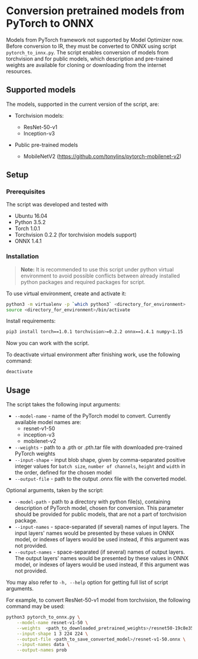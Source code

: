 # Conversion pretrained models from PyTorch to ONNX

Models from PyTorch framework not supported by Model Optimizer now. Before conversion to IR, they
must be converted to ONNX using script `pytorch_to_innx.py`. The script enables conversion of models 
from torchvision and for public models, which description and pre-trained weights are
available for cloning or downloading from the internet resources.

## Supported models

The models, supported in the current version of the script, are:

* Torchvision models:
    * ResNet-50-v1
    * Inception-v3

* Public pre-trained models
    * MobileNetV2 (<https://github.com/tonylins/pytorch-mobilenet-v2>)

## Setup

### Prerequisites

The script was developed and tested with

* Ubuntu 16.04
* Python 3.5.2
* Torch 1.0.1
* Torchvision 0.2.2 (for torchvision models support)
* ONNX 1.4.1

### Installation

> **Note:** It is recommended to use this script under python virtual environment to avoid possible conflicts between
> already installed python packages and required packages for script.

To use virtual environment, create and activate it:

```bash
python3 -m virtualenv -p `which python3` <directory_for_environment>
source <directory_for_environment>/bin/activate
```
Install requirements:
```bash
pip3 install torch==1.0.1 torchvision>=0.2.2 onnx==1.4.1 numpy<1.15
```
Now you can work with the script.

To deactivate virtual environment after finishing work, use the following command:

```bash
deactivate
```

## Usage

The script takes the following input arguments:

* `--model-name` - name of the PyTorch model to convert. Currently available model names are:
    * resnet-v1-50
    * inception-v3
    * mobilenet-v2
* `--weights` - path to a .pth or .pth.tar file with downloaded pre-trained PyTorch weights
* `--input-shape` - input blob shape, given by comma-separated positive integer values for `batch size`,
  `number of channels`, `height` and `width` in the order, defined for the chosen model
* `--output-file` - path to the output .onnx file with the converted model.

Optional arguments, taken by the script:

* `--model-path` - path to a directory with python file(s), containing description of PyTorch model, chosen for
  conversion. This parameter should be provided for public models, that are not a part of torchvision package.
* `--input-names` - space-separated (if several) names of input layers. The input layers' names would be presented by
  these values in ONNX model, or indexes of layers would be used instead, if this argument was not provided.
* `--output-names` - space-separated (if several) names of output layers. The output layers' names would be presented
  by these values in ONNX model, or indexes of layers would be used instead, if this argument was not provided.

You may also refer to `-h, --help` option for getting full list of script arguments.

For example, to convert ResNet-50-v1 model from torchvision, the following command may be used:

```bash
python3 pytorch_to_onnx.py \
    --model-name resnet-v1-50 \
    --weights  <path_to_downloaded_pretrained_weights>/resnet50-19c8e357.pth \
    --input-shape 1 3 224 224 \
    --output-file <path_to_save_converted_model>/resnet-v1-50.onnx \
    --input-names data \
    --output-names prob
```
